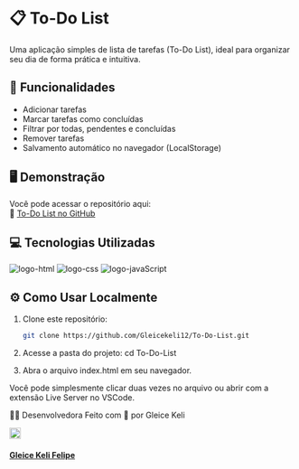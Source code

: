 # 📋 To-Do List

Uma aplicação simples de lista de tarefas (To-Do List), ideal para organizar seu dia de forma prática e intuitiva.

## 🚀 Funcionalidades

- Adicionar tarefas
- Marcar tarefas como concluídas
- Filtrar por todas, pendentes e concluídas
- Remover tarefas
- Salvamento automático no navegador (LocalStorage)

## 🖥️ Demonstração

Você pode acessar o repositório aqui:  
🔗 [To-Do List no GitHub](https://github.com/Gleicekeli12/To-Do-List.git)

## 💻 Tecnologias Utilizadas

<img src="https://img.shields.io/badge/HTML5-E34F26?style=for-the-badge&logo=html5&logoColor=white" alt="logo-html" />

<img src="https://img.shields.io/badge/CSS3-1572B6?style=for-the-badge&logo=css3&logoColor=white" alt="logo-css"/>

<img src="https://img.shields.io/badge/JavaScript-F7DF1E?style=for-the-badge&logo=javascript&logoColor=black" alt="logo-javaScript"/>

## ⚙️ Como Usar Localmente

1. Clone este repositório:

   ```bash
   git clone https://github.com/Gleicekeli12/To-Do-List.git

2. Acesse a pasta do projeto:
   cd To-Do-List

3. Abra o arquivo index.html em seu navegador.

Você pode simplesmente clicar duas vezes no arquivo ou abrir com a extensão Live Server no VSCode.

👩‍💻 Desenvolvedora
Feito com 💙 por Gleice Keli

<img src="https://img.icons8.com/?size=100&id=84888&format=png&color=999999" alt="logo-Linkedin" width="20" />
<h4> <a href="https://www.linkedin.com/in/gleice-keli-felipe9670/">Gleice Keli Felipe</a> </h4>
